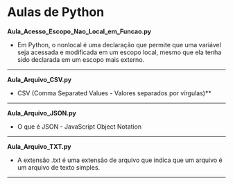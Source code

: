 # Aulas de Python

**Aula_Acesso_Escopo_Nao_Local_em_Funcao.py**
- Em Python, o nonlocal é uma declaração que permite que uma variável seja acessada e modificada em um escopo local, mesmo que ela tenha sido declarada em um escopo mais externo.
---
**Aula_Arquivo_CSV.py**
- CSV (Comma Separated Values - Valores separados por vírgulas)**
---
**Aula_Arquivo_JSON.py**
- O que é JSON - JavaScript Object Notation
---
**Aula_Arquivo_TXT.py**
- A extensão .txt é uma extensão de arquivo que indica que um arquivo é um arquivo de texto simples.
---
